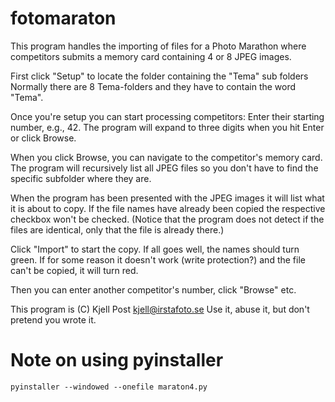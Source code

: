 # fotomaraton
This program handles the importing of files for a Photo Marathon where
competitors submits a memory card containing 4 or 8 JPEG images.

First click "Setup" to locate the folder containing the "Tema" sub folders
Normally there are 8 Tema-folders and they have to contain the word "Tema".

Once you're setup you can start processing competitors:
Enter their starting number, e.g., 42.  The program will expand to three digits
when you hit Enter or click Browse.

When you click Browse, you can navigate to the competitor's memory card.
The program will recursively list all JPEG files so you don't have to
find the specific subfolder where they are.

When the program has been presented with the JPEG images it will list
what it is about to copy.  If the file names have already been copied
the respective checkbox won't be checked.  (Notice that the program
does not detect if the files are identical, only that the file is already
there.)

Click "Import" to start the copy.  If all goes well, the names should turn
green.  If for some reason it doesn't work (write protection?) and the file
can't be copied, it will turn red.

Then you can enter another competitor's number, click "Browse" etc.

This program is (C) Kjell Post kjell@irstafoto.se
Use it, abuse it, but don't pretend you wrote it.

# Note on using pyinstaller

``
pyinstaller --windowed --onefile maraton4.py
``
